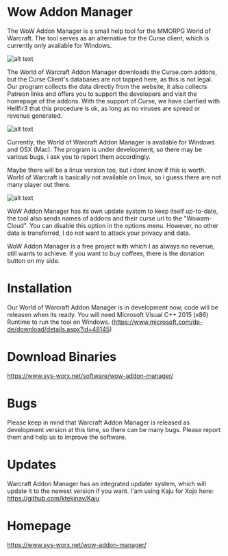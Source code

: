 # Wow Addon Manager
The WoW Addon Manager is a small help tool for the MMORPG World of Warcraft. The tool serves as an alternative for the Curse client, which is currently only available for Windows.

![alt text](https://www.sys-worx.net/wp-content/uploads/2016/10/wowam.png "World of Warcraft Addon Manager")

The World of Warcraft Addon Manager downloads the Curse.com addons, but the Curse Client's databases are not tapped here, as this is not legal. Our program collects the data directly from the website, it also collects Patreon links and offers you to support the developers and visit the homepage of the addons. With the support of Curse, we have clarified with Hellfir3 that this procedure is ok, as long as no viruses are spread or revenue generated.

![alt text](https://www.sys-worx.net/wp-content/uploads/2016/10/wowam_mac.jpg "World of Warcraft Addon Manager MacOS")

Currently, the World of Warcraft Addon Manager is available for Windows and OSX (Mac). The program is under development, so there may be various bugs, i ask you to report them accordingly.

Maybe there will be a linux version too, but i dont know if this is worth. World of Warcraft is basically not available on linux, so i guess there are not many player out there.

![alt text](https://www.sys-worx.net/wp-content/uploads/2016/10/wowam_linux.jpg "World of Warcraft Addon Manager MacOS")

WoW Addon Manager has its own update system to keep itself up-to-date, the tool also sends names of addons and their curse url to the "Wowam-Cloud". You can disable this option in the options menu. However, no other data is transferred, I do not want to attack your privacy and data.

WoW Addon Manager is a free project with which I as always no revenue, still wants to achieve. If you want to buy coffees, there is the donation button on my side.

# Installation
Our World of Warcraft Addon Manager is in development now, code will be releasen when its ready. You will need Microsoft Visual C++ 2015 (x86) Runtime to run the tool on Windows. (https://www.microsoft.com/de-de/download/details.aspx?id=48145)

# Download Binaries
https://www.sys-worx.net/software/wow-addon-manager/

# Bugs
Please keep in mind that Warcraft Addon Manager is released as development version at this time, so there can be many bugs. Please report them and help us to improve the software.

# Updates
Warcraft Addon Manager has an integrated updater system, which will update it to the newest version if you want.
I'am using Kaju for Xojo here: https://github.com/ktekinay/Kaju

# Homepage
https://www.sys-worx.net/wow-addon-manager/
